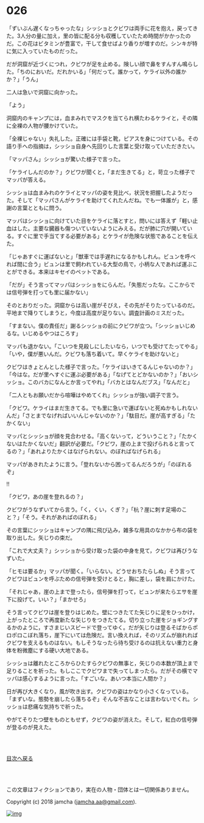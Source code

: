 # 026

「ずいぶん遅くなっちゃったな」シッショとクビワは両手に花を抱え，戻ってきた。3人分の量に加え，里の皆に配る分も収穫していたため時間がかかったのだ。この花はビタミンが豊富で，干して食せばより香りが増すのだ。シンキが特に気に入っていたものだった。  

だが洞窟が近づくにつれ，クビワが足を止める。険しい顔で鼻をすんすん鳴らした。「ちのにおいだ。だれかいる」「何だって。誰かって，ケライ以外の誰かか？」「うん」  

二人は急いで洞窟に向かった。  

「よう」  

洞窟内のキャンプには，血まみれでマスクを当てられ横たわるケライと，その隣に全裸の人物が腰かけていた。  

「全裸じゃない」失礼した。正確には手袋と靴，ピアスを身につけている。その語り手への指摘は，シッショ自身へ先回りした言葉と受け取っていただきたい。  

「マッパさん」シッショが驚いた様子で言った。  

「ケライしんだのか？」クビワが聞くと，「まだ生きてる」と，苛立った様子でマッパが答える。  

シッショは血まみれのケライとマッパの姿を見比べ，状況を把握したようだった。そして「マッパさんがケライを助けてくれたんだね。でも一体誰が」と，感謝の言葉とともに問う。  

マッパはシッショに向けていた目をケライに落とすと，問いには答えず「軽い止血はした。主要な臓器も傷ついていないようにみえる。だが肺に穴が開いている。すぐに里で手当てする必要がある」とケライが危険な状態であることを伝えた。  

「じゃあすぐに運ばないと」「獣車では手遅れになるかもしれん。ビュンを呼べれば間に合う」ビュンは里で飼われている大型の鳥で，小柄な人であれば運ぶことができる。本来はキセイのペットである。  

「だが」そう言ってマッパはシッショをにらんだ。「失態だったな。ここからでは信号弾を打っても里に届かない」  

そのとおりだった。洞窟からは高い崖がそびえ，その先がそりたっているのだ。平地まで降りてしまうと，今度は高度が足りない。調査計画のミスだった。  

「すまない。僕の責任だ」謝るシッショの前にクビワが立つ。「シッショいじめるな。いじめるやつはころす」  

マッパも退かない。「こいつを見殺しにしたいなら，いつでも受けてたってやる」「いや，僕が悪いんだ。クビワも落ち着いて。早くケライを助けないと」  

クビワはきょとんとした様子で言った。「ケライはいきてるんじゃないのか？」「今はな。だが里へすぐに運ぶ必要がある」「なげてとどかないのか？」「おいシッショ。このバカになんとか言ってやれ」「バカとはなんだブス」「なんだと」  

「二人ともお願いだから喧嘩はやめてくれ」シッショが強い調子で言う。  

「クビワ。ケライはまだ生きてる。でも里に急いで運ばないと死ぬかもしれないんだ」「さとまでなげればいいんじゃないのか？」「駄目だ。崖が高すぎる」「たかくない」  

マッパとシッショが顔を見合わせる。「高くないって，どういうこと？」「たかくないはたかくないだ」翻訳が必要だ。「クビワ，崖の上まで投げられると言ってるの？」「あれよりたかくはなげられない。のぼればなげられる」  

マッパがあきれたように言う。「登れないから困ってるんだろうが」「のぼれるぞ」  

!!  

「クビワ，あの崖を登れるの？」  

クビワがうなずいてから言う。「く，くい，くぎ？」「杭？崖に刺す足場のこと？」「そう。それがあればのぼれる」  

その言葉にシッショはキャンプの隅に飛び込み，雑多な用具のなかから布の袋を取り出した。矢じりの束だ。  

「これで大丈夫？」シッショから受け取った袋の中身を見て，クビワは再びうなずいた。  

「ヒモは要るか」マッパが聞く。「いらない。どうせおちたらしぬ」そう言ってクビワはビュンを呼ぶための信号弾を受けとると，胸に差し，袋を肩にかけた。  

「それじゃあ，崖の上まで登ったら，信号弾を打って，ビュンが来たらエサを崖下に投げて。いい？」「まかせろ」  

そう言ってクビワは崖を登りはじめた。壁につきたてた矢じりに足をひっかけ，上がったところで再度新たな矢じりをつきたてる。切り立った崖をジョギングするかのように，すさまじいスピードで登ってゆく。だが矢じりは登るそばからポロポロこぼれ落ち，崖下にいては危険だ。言い換えれば，そのリズムが崩れればクビワを支えるものはない。もしそうなったら待ち受けるのは抗えない重力と身体を粉微塵にする硬い大地である。  

シッショは離れたところからひたすらクビワの無事と，矢じりの本数が頂上まで足りることを祈った。もしここでクビワまで失ってしまったら。だがその横でマッパは感心するように言った。「すごいな。あいつ本当に人間か？」  

日が再び大きくなり，風が吹き出す。クビワの姿はかなり小さくなっている。「まずいな。態勢を崩したら落ちるぞ」そんな不吉なことは言わないでくれ。シッショは悲痛な気持ちで祈った。  

やがてそりたつ壁をものともせず，クビワの姿が消えた。そして，紅白の信号弾が登るのが見えた。  

<br>  
<br>  

[目次へ戻る](https://github.com/jamcha-aa/OblivionReports/blob/master/README.md)  

<br>  
<br>  

この文章はフィクションであり，実在の人物・団体とは一切関係ありません。  

Copyright (c) 2018 jamcha (jamcha.aa@gmail.com).  

[![img](http://i.creativecommons.org/l/by-nc-sa/4.0/88x31.png)](http://creativecommons.org/licenses/by-nc-sa/4.0/deed)
